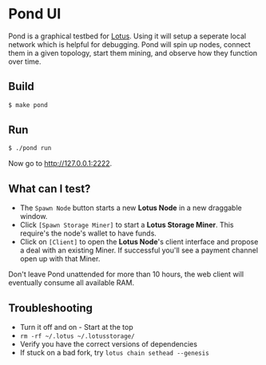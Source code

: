 # Pond UI

Pond is a graphical testbed for [Lotus](https://docs.lotu.sh). Using it will setup a seperate local network which is helpful for debugging. Pond will spin up nodes, connect them in a given topology, start them mining, and observe how they function over time.

## Build

```sh
$ make pond
```

## Run

```sh
$ ./pond run
```

Now go to http://127.0.0.1:2222.

## What can I test?

- The `Spawn Node` button starts a new **Lotus Node** in a new draggable window.
- Click `[Spawn Storage Miner]` to start a **Lotus Storage Miner**. This require's the node's wallet to have funds.
- Click on `[Client]` to open the **Lotus Node**'s client interface and propose a deal with an existing Miner. If successful you'll see a payment channel open up with that Miner.

Don't leave Pond unattended for more than 10 hours, the web client will eventually consume all available RAM.

## Troubleshooting

- Turn it off and on - Start at the top
- `rm -rf ~/.lotus ~/.lotusstorage/`
- Verify you have the correct versions of dependencies
- If stuck on a bad fork, try `lotus chain sethead --genesis`